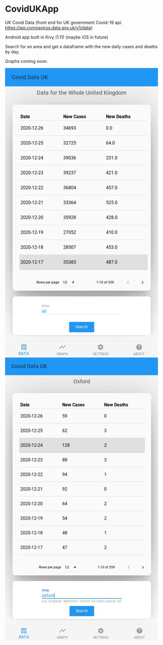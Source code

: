 # CovidUKApp

UK Covid Data (front end for UK government Covid-19 api: https://api.coronavirus.data.gov.uk/v1/data)

Android app built in Kivy (1.11) (maybe iOS in future)

Search for an area and get a dataframe with the new daily cases and deaths by day.

Graphs coming soon.

![alt text](https://raw.githubusercontent.com/nihilok/CovidUKApp/master/images/scr.jpg?raw=true)
![alt text](https://raw.githubusercontent.com/nihilok/CovidUKApp/master/images/scr2.jpg?raw=true)
